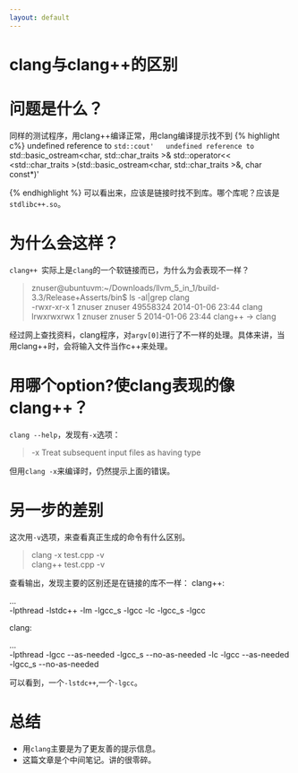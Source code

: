 ```yaml
---
layout: default
---
```


clang与clang++的区别
====================

问题是什么？
=============
同样的测试程序，用clang++编译正常，用clang编译提示找不到
{% highlight c%}
	undefined reference to `std::cout'  
	undefined reference to `std::basic_ostream<char, std::char_traits<char> >&
	std::operator<< <std::char_traits<char> >(std::basic_ostream<char,
			std::char_traits<char> >&, char const*)'  

{% endhighlight %}
可以看出来，应该是链接时找不到库。哪个库呢？应该是`stdlibc++.so`。

为什么会这样？
=============
`clang++ `实际上是`clang`的一个软链接而已，为什么为会表现不一样？

>znuser@ubuntuvm:~/Downloads/llvm_5_in_1/build-3.3/Release+Asserts/bin$ ls -al|grep clang  
>-rwxr-xr-x 1 znuser znuser 49558324 2014-01-06 23:44 clang  
>lrwxrwxrwx 1 znuser znuser        5 2014-01-06 23:44 clang++ -> clang 

经过网上查找资料，clang程序，对`argv[0]`进行了不一样的处理。具体来讲，当用clang++时，会将输入文件当作c++来处理。

用哪个option?使clang表现的像clang++？
=====================================
`clang --help`，发现有`-x`选项：
> -x <language>           Treat subsequent input files as having type <language>  

但用`clang -x`来编译时，仍然提示上面的错误。

另一步的差别
============
这次用`-v`选项，来查看真正生成的命令有什么区别。
> clang -x test.cpp -v  
> clang++ test.cpp -v

查看输出，发现主要的区别还是在链接的库不一样：
clang++:
>
...  
-lpthread
-lstdc++
-lm
-lgcc_s
-lgcc
-lc
-lgcc_s
-lgcc

clang:
>
...  
-lpthread
-lgcc
--as-needed
-lgcc_s
--no-as-needed
-lc
-lgcc
--as-needed
-lgcc_s
--no-as-needed

可以看到，一个`-lstdc++`,一个`-lgcc`。

总结
====
- 用`clang`主要是为了更友善的提示信息。
- 这篇文章是个中间笔记。讲的很零碎。

